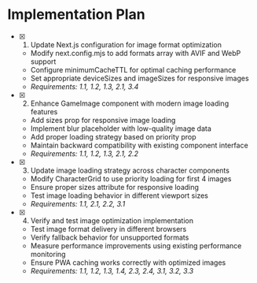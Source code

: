 # Implementation Plan

- [x] 1. Update Next.js configuration for image format optimization
  - Modify next.config.mjs to add formats array with AVIF and WebP support
  - Configure minimumCacheTTL for optimal caching performance
  - Set appropriate deviceSizes and imageSizes for responsive images
  - _Requirements: 1.1, 1.2, 1.3, 2.1, 3.4_

- [x] 2. Enhance GameImage component with modern image loading features
  - Add sizes prop for responsive image loading
  - Implement blur placeholder with low-quality image data
  - Add proper loading strategy based on priority prop
  - Maintain backward compatibility with existing component interface
  - _Requirements: 1.1, 1.2, 1.3, 2.1, 2.2_

- [x] 3. Update image loading strategy across character components
  - Modify CharacterGrid to use priority loading for first 4 images
  - Ensure proper sizes attribute for responsive loading
  - Test image loading behavior in different viewport sizes
  - _Requirements: 1.1, 2.1, 2.2, 3.1_

- [x] 4. Verify and test image optimization implementation
  - Test image format delivery in different browsers
  - Verify fallback behavior for unsupported formats
  - Measure performance improvements using existing performance monitoring
  - Ensure PWA caching works correctly with optimized images
  - _Requirements: 1.1, 1.2, 1.3, 1.4, 2.3, 2.4, 3.1, 3.2, 3.3_
